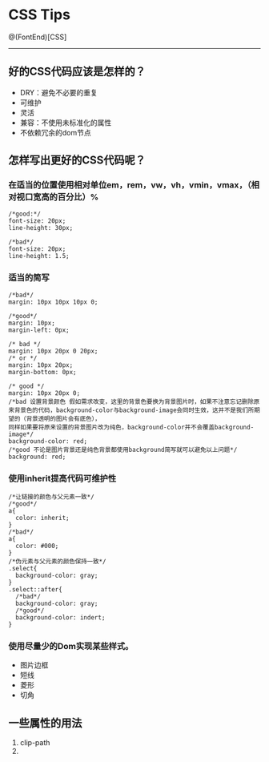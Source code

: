 # CSS Tips
@(FontEnd)[CSS]
***
## 好的CSS代码应该是怎样的？
- DRY：避免不必要的重复
- 可维护
- 灵活
- 兼容：不使用未标准化的属性
- 不依赖冗余的dom节点

## 怎样写出更好的CSS代码呢？
### 在适当的位置使用相对单位em，rem，vw，vh，vmin，vmax，（相对视口宽高的百分比）%
```
/*good:*/
font-size: 20px;
line-height: 30px;

/*bad*/
font-size: 20px;
line-height: 1.5;
```
### 适当的简写
```
/*bad*/
margin: 10px 10px 10px 0;

/*good*/
margin: 10px;
margin-left: 0px;

/* bad */
margin: 10px 20px 0 20px;
/* or */
margin: 10px 20px;
margin-bottom: 0px;

/* good */
margin: 10px 20px 0;
/*bad 设置背景颜色 假如需求改变，这里的背景色要换为背景图片时，如果不注意忘记删除原来背景色的代码，background-color与background-image会同时生效，这并不是我们所期望的（背景透明的图片会有底色），
同样如果要将原来设置的背景图片改为纯色，background-color并不会覆盖background-image*/
background-color: red;
/*good 不论是图片背景还是纯色背景都使用background简写就可以避免以上问题*/
background: red;
```
### 使用inherit提高代码可维护性
```
/*让链接的颜色与父元素一致*/
/*good*/
a{
  color: inherit;
}
/*bad*/
a{
  color: #000;
}
/*伪元素与父元素的颜色保持一致*/
.select{
  background-color: gray;
}
.select::after{
  /*bad*/
  background-color: gray;
  /*good*/
  background-color: indert;
}
```
### 使用尽量少的Dom实现某些样式。
   - 图片边框
   - 短线
   - 菱形
   - 切角

## 一些属性的用法
1. clip-path
2. 
